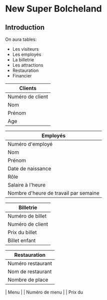 # New Super Bolcheland

## Introduction

On aura tables:

- Les visiteurs
- Les employés
- La billetrie
- Les attractions
- Restauration
- Financier

|   Clients   |
|-------------|
| Numéro de client |
| Nom |
| Prénom |
| Age |

|   Employés   |
|--------------|
| Numéro d'employé |
| Nom|
| Prénom |
| Date de naissance | 
| Rôle |
| Salaire à l'heure |
| Nombre d'heure de travail par semaine |

|   Billetrie   |
|---------------|
| Numéro de billet |
| Numéro de client |
| Prix du billet |
| Billet enfant |

|   Restauration   |
|------------------|
| Numéro restaurant |
| Nom de restaurant |
| Nombre de place |

|   Menu   |
| Numéro de menu |
| Prix du
